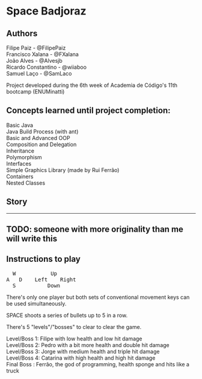 # Space Badjoraz

## Authors
Filipe Paiz - @FilipePaiz<br>
Francisco Xalana - @FXalana<br>
João Alves - @Alvesjb<br>
Ricardo Constantino - @wiiaboo<br>
Samuel Laço - @SamLaco<br>

Project developed during the 6th week of Academia de Código's 11th bootcamp (ENUMinatti)<br>

## Concepts learned until project completion:

Basic Java<br>
Java Build Process (with ant)<br>
Basic and Advanced OOP<br>
Composition and Delegation<br>
Inheritance<br>
Polymorphism<br>
Interfaces<br>
Simple Graphics Library (made by Rui Ferrão)<br>
Containers<br>
Nested Classes<br>

## Story

---
TODO: someone with more originality than me will write this
---

## Instructions to play

<pre>
  W           Up 
A   D    Left    Right
  S          Down
</pre>

There's only one player but both sets of conventional movement keys can be used simultaneously.

SPACE shoots a series of bullets up to 5 in a row.

There's 5 "levels"/"bosses" to clear to clear the game.

Level/Boss 1: Filipe with low health and low hit damage<br>
Level/Boss 2: Pedro  with a bit more health and double hit damage<br>
Level/Boss 3: Jorge  with medium health and triple hit damage<br>
Level/Boss 4: Catarina with high health and high hit damage<br>
Final Boss  : Ferrão, the god of programming, health sponge and hits like a truck
